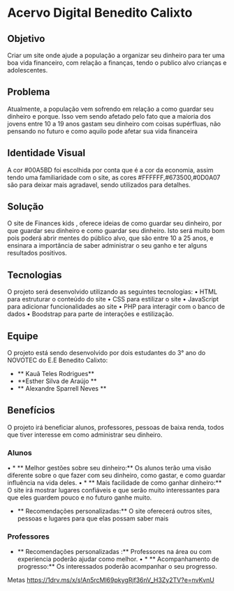 # **Acervo Digital Benedito Calixto**
## **Objetivo**
Criar um site onde ajude a população a organizar seu dinheiro para ter uma boa vida financeiro, com relação a finanças, tendo o publico alvo crianças e adolescentes.
## **Problema**
Atualmente, a população vem sofrendo em relação a como guardar seu dinheiro e porque. Isso vem sendo afetado pelo fato que a maioria dos jovens entre 10 a 19 anos gastam seu dinheiro com coisas supérfluas, não pensando no futuro e como aquilo pode afetar sua vida financeira 
## **Identidade Visual**
A cor #00A5BD foi escolhida por conta que é a cor da economia, assim tendo uma familiaridade com o site, as cores #FFFFFF,#673500,#0D0A07 são para deixar mais agradavel, sendo utilizados para detalhes. 
## **Solução**
O site de Finances kids , oferece ideias de como guardar seu dinheiro, por que guardar seu dinheiro e como guardar seu dinheiro. Isto será muito bom pois poderá abrir mentes do público alvo, que são entre 10 a 25 anos, e ensinara a importância de saber administrar o seu ganho e ter alguns resultados positivos. 
## **Tecnologias**
O projeto será desenvolvido utilizando as seguintes tecnologias:
•	HTML para estruturar o conteúdo do site
•	CSS para estilizar o site
•	JavaScript para adicionar funcionalidades ao site
•	PHP para interagir com o banco de dados
•	Boodstrap para parte de interações e estilização.
## **Equipe**
O projeto está sendo desenvolvido por dois estudantes do 3° ano do NOVOTEC do E.E Benedito Calixto:
* ** Kauã Teles Rodrigues**
* **Esther Silva de Araújo **
* **  Alexandre Sparrell Neves **

## **Benefícios**
O projeto irá beneficiar alunos, professores, pessoas de baixa renda, todos que tiver interesse em como administrar seu dinheiro.
 ### **Alunos**
•	* ** Melhor gestões sobre seu dinheiro:** Os alunos terão uma visão diferente sobre o que fazer com seu dinheiro, como gastar, e como guardar influência na vida deles.
•	* ** Mais facilidade de como ganhar dinheiro:** O site irá mostrar lugares confiáveis e que serão muito interessantes para que eles guardem pouco e no futuro ganhe muito.
* ** Recomendações personalizadas:** O site oferecerá outros sites, pessoas e lugares para que elas possam saber mais 
### **Professores**
* ** Recomendações personalizadas :** Professores na área ou com experiencia poderão ajudar como melhor.
•	* ** Acompanhamento de progresso:** Os interessados poderão acompanhar o seu progresso.
 
Metas 
https://1drv.ms/x/s!An5rcMl69pkygRjf36nV_H3Zy2TV?e=nvKvnU
